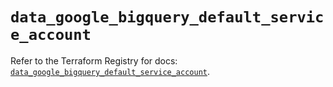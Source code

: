 # `data_google_bigquery_default_service_account`

Refer to the Terraform Registry for docs: [`data_google_bigquery_default_service_account`](https://registry.terraform.io/providers/hashicorp/google-beta/6.31.0/docs/data-sources/google_bigquery_default_service_account).
